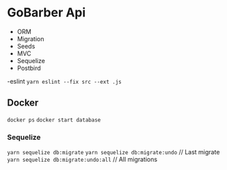 # GoBarber Api

- ORM
- Migration
- Seeds
- MVC
- Sequelize
- Postbird

-eslint
`yarn eslint --fix src --ext .js`

## Docker

`docker ps`
`docker start database`

### Sequelize

`yarn sequelize db:migrate`
`yarn sequelize db:migrate:undo` // Last migrate
`yarn sequelize db:migrate:undo:all` // All migrations
